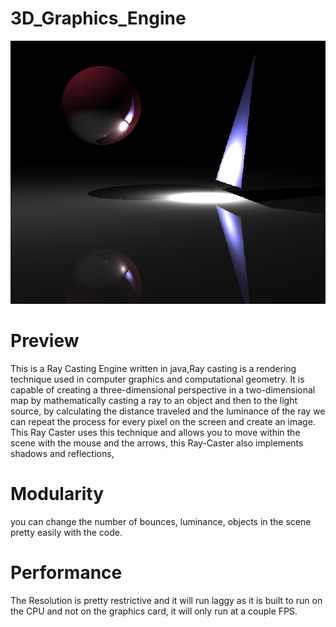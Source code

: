 # 3D_Graphics_Engine

![Alt text](/ScreenCaps/Capture.PNG?raw=true "Optional Title")


# Preview

This is a Ray Casting Engine written in java,Ray casting is a rendering technique used in computer graphics and computational geometry. 
It is capable of creating a three-dimensional perspective in a two-dimensional map by mathematically casting a ray to an object and then to the light source, by calculating the distance traveled and the luminance of the ray we can repeat the process for every pixel on the screen and create an image.
This Ray Caster uses this technique and allows you to move within the scene with the mouse and the arrows, this Ray-Caster also implements shadows and reflections, 

# Modularity
you can change the number of bounces, luminance, objects in the scene pretty easily with the code.

# Performance
The Resolution is pretty restrictive and it will run laggy as it is built to run on the CPU and not on the graphics card, it will only run at a couple FPS.
